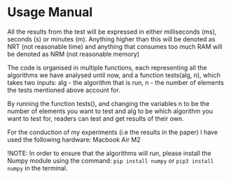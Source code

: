 # Usage Manual

All the results from the test will be expressed in either milliseconds (ms), seconds (s) or minutes (m). 
Anything higher than this will be denoted as NRT (not reasonable time) 
and anything that consumes too much RAM will be denoted as NRM (not reasonable memory)

The code is organised in multiple functions, each representing all the algorithms we have analysed until now, 
and a function tests(alg, n), which takes two inputs:
alg - the algorithm that is run,
n - the number of elements the tests mentioned above account for.

By running the function tests(), and changing the variables n to be the number of elements you want to test 
and alg to be which algorithm you want to test for, readers can test and get results of their own.

For the conduction of my experiments (i.e the results in the paper) I have used the following hardware:
Macbook Air M2

!NOTE: In order to ensure that the algorithms will run, please install the Numpy module using the command:
```pip install numpy``` or ```pip3 install numpy``` in the terminal.
